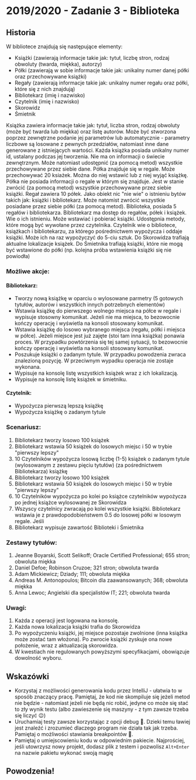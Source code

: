 # 2019/2020 - Zadanie 3 - Biblioteka

## Historia

W bibliotece znajdują się następujące elementy:
*	Książki (zawierają informacje takie jak: tytuł, liczbę stron, rodzaj obwoluty (twarda, miękka), autorzy)
*	Półki (zawierają w sobie informacje takie jak: unikalny numer danej półki oraz przechowywane książki)
*	Regały (zawierają informacje takie jak: unikalny numer regału oraz półki, które się z nich znajdują)
*	Bibliotekarz (imię i nazwisko)
*	Czytelnik (imię i nazwisko)
*	Skorowidz
*	Śmietnik

Książka zawiera informacje takie jak: tytuł, liczba stron, rodzaj obwoluty (może być twarda lub miękka) oraz listę autorów. Może być stworzona poprzez zewnętrzne podanie jej parametrów lub automatycznie - parametry liczbowe są losowane z pewnych przedziałów, natomiast inne dane generowane z istniejących wartości. Każda książka posiada unikalny numer id, ustalany podczas jej tworzenia. Nie ma on informacji o świecie zewnętrznym. Może natomiast udostępnić (za pomocą metod) wszystkie przechowywane przez siebie dane.
Półka znajduje się w regale. Może przechowywać 20 ksiażek. Można do niej wstawić lub z niej wyjąć książkę. Półka nie posiada informacji o regale w którym się znajduje. Jest w stanie zwrócić (za pomocą metod) wszystkie przechowywane przez siebie książki.
Regał zawiera 10 półek. Jako obiekt nic "nie wie" o istnieniu bytów takich jak: książki i bibliotekarz. Może natomist zwrócić wszystkie posiadane przez siebie półki (za pomocą metod).
Biblioteka, posiada 5 regałów i bibliotekarza.
Bibliotekarz ma dostęp do regałów, półek i książek. Wie o ich istnieniu. Może wstawiać i pobierać książki. Udostępnia metody, które mogą być wywołane przez czytelnika.
Czytelnik wie o bibliotece, książkach i bibliotekarzu, za którego pośrednictwem wypożycza i oddaje książki. Może ich na raz wypożyczyć do 5-ciu sztuk.
Do Skorowidza trafiają aktualne lokalizacje książek.
Do Śmietnika trafiają książki, które nie mogą być wstawione do półki (np. kolejna próba wstawienia książki się nie powiodła)

### Możliwe akcje:
####	Bibliotekarz:
*	Tworzy nową książkę w oparciu o wylosowane parmetry (5 gotowych tytułów, autorów i wszystkich innych potrzebnych elementów)
*	Wstawia książkę do pierwszego wolnego miejsca na półce w regale i wypisuje stosowny komunikat. Jeżeli nie ma miejsca, to bezowocnie kończy operację i wyświetla na konsoli stosowany komunikat.
*	Wstawia książkę do losowo wybranego miejsca (regału, półki i miejsca w półce). Jeżeli miejsce jest już zajęte (stoi tam inna książka) ponawia proces. W przypadku powtórzenia się tej samej sytuacji, to bezowocnie kończy operację i wyświetla na konsoli stosowany komunikat.
*	Poszukuje książki o zadanym tytule. W przypadku powodzenia zwraca znalezioną pozycję. W przeciwnym wypadku operacja nie zostaje wykonana.
*	Wypisuje na konsolę listę wszystkich książek wraz z ich lokalizacją.
*	Wypisuje na konsolę listę książek w śmietniku.

####	Czytelnik:
*	Wypożycza pierwszą lepszą książkę
*	Wypożycza książkę o zadanym tytule

### Scenariusz:
1.	Bibliotekarz tworzy losowo 100 książek
2.	Bibliotekarz wstawia 50 książek do losowych miejsc i 50 w trybie "pierwszy lepszy"
3.	10 Czytelników wypożycza losową liczbę (1-5) książek o zadanym tytule (wylosowanym z zestawu pięciu tytułów) (za pośrednictwem Bibliotekarza) książkę
4.	Bibliotekarz tworzy losowo 100 książek
5.	Bibliotekarz wstawia 50 książek do losowych miejsc i 50 w trybie "pierwszy lepszy"
6.	10 Czytelników wypożycza po kolei po książce czytelników wypożycza po jednej książce wylosowanej ze Skorowidza
7.	Wszyscy czytelnicy zwracają po kolei wszystkie książki. Bibliotekarz wstawia je z prawdopodobieństwem 0.5 do losowej półki w losowym regale. Jeśli
8.	Bibliotekarz wypisuje zawartość Biblioteki i Śmietnika

### Zestawy tytułów:
1.	Jeanne Boyarski, Scott Selikoff; Oracle Certified Professional; 655 stron; obwoluta miękka
2.	Daniel Defoe; Robinson Cruzoe; 321 stron; obwoluta twarda
3.	Adam Mickiewicz; Dziady; 111; obwoluta miękka
4.	Andreas M. Antonopoulos; Bitcoin dla zaawansowanych; 368; obwoluta miękka
5.	Anna Lewoc; Angielski dla specjalistów IT; 221; obwoluta twarda

### Uwagi:
1.	Każda z operacji jest logowana na konsolę.
2.	Każda nowa lokalizacja książki trafia do Skorowidza
3.	Po wypożyczeniu książki, jej miejsce pozostaje zwolnione (inna książka może zostać tam włożona). Po zwrocie książki zyskuje ona nowe położenie, wraz z aktualizacją skorowidza.
4.	W kwestiach nie regulowanych powyższymi specyfikacjami, obowiązuje dowolność wyboru.


## Wskazówki
- Korzystaj z możliwości generowania kodu przez IntelliJ - ułatwia 
to w sposób znaczący pracę. Pamiętaj, że kod nie skompiluje się jeżeli metod nie będzie - 
natomiast jeżeli nie będą nic robić, jedyne co może się stać to zły wynik testu 
(albo zawieszenie się maszyny - z tym zawsze trzeba się liczyć 😉)
- Uruchamiaj testy zawsze korzystając z opcji debug 🐛. 
Dzieki temu ławiej jest znaleźć i zrozumieć dlaczego program nie działa tak jak trzeba.
Pamiętaj o możliwości stawiania breakpointów 🛑.
- Pamiętaj o umiejscowieniu kodu w odpowiednim pakiecie. 
Najprościej, jeśli utowrzysz nowy projekt, dodasz plik z testem i pozwolisz `Alt+Enter` 
na nazwie pakietu wykonać swoją magię 

## Powodzenia!
